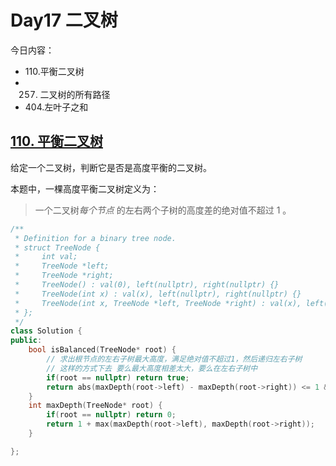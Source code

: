 # Day17 二叉树

今日内容： 

- 110.平衡二叉树 
- 257. 二叉树的所有路径 
- 404.左叶子之和 

## [110. 平衡二叉树](https://leetcode.cn/problems/balanced-binary-tree/description/)

给定一个二叉树，判断它是否是高度平衡的二叉树。

本题中，一棵高度平衡二叉树定义为：

> 一个二叉树*每个节点* 的左右两个子树的高度差的绝对值不超过 1 。

```cpp
/**
 * Definition for a binary tree node.
 * struct TreeNode {
 *     int val;
 *     TreeNode *left;
 *     TreeNode *right;
 *     TreeNode() : val(0), left(nullptr), right(nullptr) {}
 *     TreeNode(int x) : val(x), left(nullptr), right(nullptr) {}
 *     TreeNode(int x, TreeNode *left, TreeNode *right) : val(x), left(left), right(right) {}
 * };
 */
class Solution {
public:
    bool isBalanced(TreeNode* root) {
        // 求出根节点的左右子树最大高度，满足绝对值不超过1，然后递归左右子树
        // 这样的方式下去 要么最大高度相差太大，要么在左右子树中
        if(root == nullptr) return true;
        return abs(maxDepth(root->left) - maxDepth(root->right)) <= 1 && isBalanced(root->left) && isBalanced(root->right);
    }
    int maxDepth(TreeNode* root) {
        if(root == nullptr) return 0;
        return 1 + max(maxDepth(root->left), maxDepth(root->right));
    }

};
```


